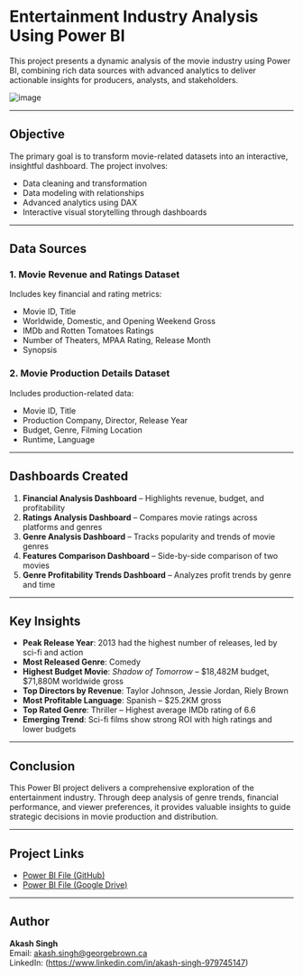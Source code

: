 # Entertainment Industry Analysis Using Power BI

This project presents a dynamic analysis of the movie industry using Power BI, combining rich data sources with advanced analytics to deliver actionable insights for producers, analysts, and stakeholders.

![image](https://github.com/user-attachments/assets/edeb8b7f-f27c-4468-b033-fcfd70305bea)

---

## Objective

The primary goal is to transform movie-related datasets into an interactive, insightful dashboard. The project involves:

- Data cleaning and transformation  
- Data modeling with relationships  
- Advanced analytics using DAX  
- Interactive visual storytelling through dashboards  

---

## Data Sources

### 1. Movie Revenue and Ratings Dataset  
Includes key financial and rating metrics:  
- Movie ID, Title  
- Worldwide, Domestic, and Opening Weekend Gross  
- IMDb and Rotten Tomatoes Ratings  
- Number of Theaters, MPAA Rating, Release Month  
- Synopsis  

### 2. Movie Production Details Dataset  
Includes production-related data:  
- Movie ID, Title  
- Production Company, Director, Release Year  
- Budget, Genre, Filming Location  
- Runtime, Language  

---

## Dashboards Created

1. **Financial Analysis Dashboard** – Highlights revenue, budget, and profitability  
2. **Ratings Analysis Dashboard** – Compares movie ratings across platforms and genres  
3. **Genre Analysis Dashboard** – Tracks popularity and trends of movie genres  
4. **Features Comparison Dashboard** – Side-by-side comparison of two movies  
5. **Genre Profitability Trends Dashboard** – Analyzes profit trends by genre and time  

---

## Key Insights

- **Peak Release Year**: 2013 had the highest number of releases, led by sci-fi and action  
- **Most Released Genre**: Comedy  
- **Highest Budget Movie**: *Shadow of Tomorrow* – $18,482M budget, $71,880M worldwide gross  
- **Top Directors by Revenue**: Taylor Johnson, Jessie Jordan, Riely Brown  
- **Most Profitable Language**: Spanish – $25.2KM gross  
- **Top Rated Genre**: Thriller – Highest average IMDb rating of 6.6  
- **Emerging Trend**: Sci-fi films show strong ROI with high ratings and lower budgets  

---

## Conclusion

This Power BI project delivers a comprehensive exploration of the entertainment industry. Through deep analysis of genre trends, financial performance, and viewer preferences, it provides valuable insights to guide strategic decisions in movie production and distribution.

---

## Project Links

- [Power BI File (GitHub)](https://github.com/sahil-kishor/PowerBI-Unveiling-Insights-in-the-Movie-Industry-Through-Data-Analysis/blob/main/Sahil_Kishor_PowerBI_Project_Part2.pbix)  
- [Power BI File (Google Drive)](https://drive.google.com/file/d/1F3JKxoVOmaSH78tpTxSpWPrxTvvGzd6m/view?usp=sharing)  

---

## Author

**Akash Singh**  
Email: akash.singh@georgebrown.ca  
LinkedIn: (https://www.linkedin.com/in/akash-singh-979745147)

